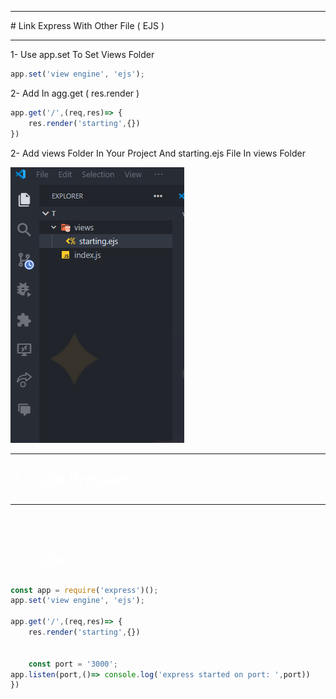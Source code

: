 <hr>
<span class="span"># Link Express With Other File ( EJS )</span>
<hr>

<p>1- Use app.set To Set Views Folder</p>

```js
app.set('view engine', 'ejs');
```

<p>2- Add In agg.get ( res.render )</p>

```js
app.get('/',(req,res)=> {
    res.render('starting',{})
})
```

<p>2- Add views Folder In Your Project And starting.ejs File In views Folder</p>
<img src='../image/image.png'>


<br>
<hr>
<p style='color:white;font-size:25px'># Code Preview:</p>
<hr><br><br>
<p style='color:white;font-size:25px'># Code: </p>

```js
const app = require('express')();
app.set('view engine', 'ejs');

app.get('/',(req,res)=> {
    res.render('starting',{})


    const port = '3000';
app.listen(port,()=> console.log('express started on port: ',port))
})
```
